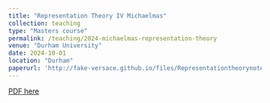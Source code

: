 ```yaml
---
title: "Representation Theory IV Michaelmas"
collection: teaching
type: "Masters course"
permalink: /teaching/2024-michaelmas-representation-theory
venue: "Durham University"
date: 2024-10-01
location: "Durham"
paperurl: 'http://fake-versace.github.io/files/Representationtheorynotesmichaelmas.pdf'
---
```


[PDF here](http://fake-versace.github.io/files/Representationtheorynotesmichaelmas.pdf)
